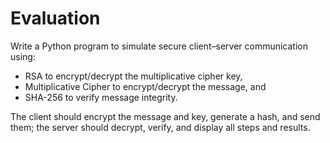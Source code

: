 # Evaluation

Write a Python program to simulate secure client–server communication using:

- RSA to encrypt/decrypt the multiplicative cipher key,
- Multiplicative Cipher to encrypt/decrypt the message, and
- SHA-256 to verify message integrity.

The client should encrypt the message and key, generate a hash, and send them; the server should decrypt, verify, and display all steps and results.

